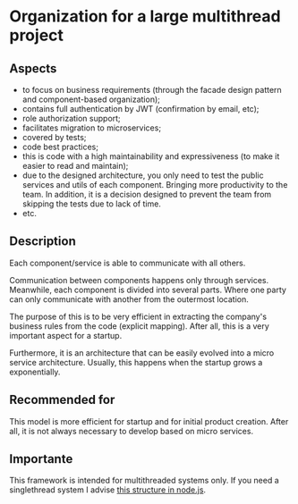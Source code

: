 # Organization for a large multithread project

## Aspects
* to focus on business requirements (through the facade design pattern and component-based organization);
* contains full authentication by JWT (confirmation by email, etc);
* role authorization support;
* facilitates migration to microservices;
* covered by tests;
* code best practices;
* this is code with a high maintainability and expressiveness (to make it easier to read and maintain);
* due to the designed architecture, you only need to test the public services and utils of each component. Bringing more productivity to the team. In addition, it is a decision designed to prevent the team from skipping the tests due to lack of time.
* etc.


## Description
Each component/service is able to communicate with all others.

Communication between components happens only through services.
Meanwhile, each component is divided into several parts. Where one party can only communicate with another from the outermost location.

The purpose of this is to be very efficient in extracting the company's business rules from the code (explicit mapping). After all, this is a very important aspect for a startup.

Furthermore, it is an architecture that can be easily evolved into a micro service architecture. Usually, this happens when the startup grows a exponentially.

## Recommended for
This model is more efficient for startup and for initial product creation. After all, it is not always necessary to develop based on micro services.

## Importante
This framework is intended for multithreaded systems only. If you need a singlethread system I advise [this structure in node.js](https://github.com/CarlosMacedo/folder-structure-node).
